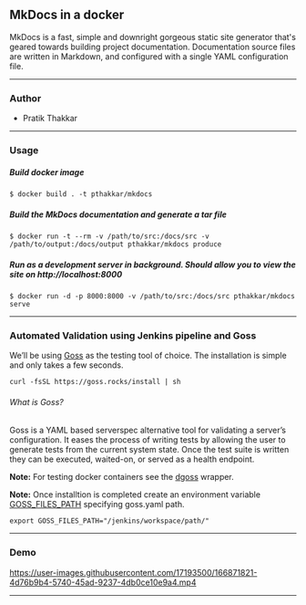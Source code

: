 ## MkDocs in a docker

MkDocs is a fast, simple and downright gorgeous static site generator that's geared towards building project documentation. Documentation source files are written in Markdown, and configured with a single YAML configuration file.

------
### Author
+ Pratik Thakkar

------
### Usage

##### Build docker image
```
$ docker build . -t pthakkar/mkdocs
```

##### Build the MkDocs documentation and generate a tar file
```
$ docker run -t --rm -v /path/to/src:/docs/src -v /path/to/output:/docs/output pthakkar/mkdocs produce
```

##### Run as a development server in background. Should allow you to view the site on http://localhost:8000
```
$ docker run -d -p 8000:8000 -v /path/to/src:/docs/src pthakkar/mkdocs serve
```

------
### Automated Validation using Jenkins pipeline and Goss

We’ll be using [Goss](https://github.com/aelsabbahy/goss) as the testing tool of choice. The installation is simple and only takes a few seconds.

```
curl -fsSL https://goss.rocks/install | sh
```

###### What is Goss?

Goss is a YAML based serverspec alternative tool for validating a server’s configuration. It eases the process of writing tests by allowing the user to generate tests from the current system state. Once the test suite is written they can be executed, waited-on, or served as a health endpoint.

**Note:** For testing docker containers see the [dgoss](https://github.com/aelsabbahy/goss/tree/master/extras/dgoss) wrapper.

**Note:** Once installtion is completed create an environment variable [GOSS_FILES_PATH](https://github.com/aelsabbahy/goss/tree/master/extras/dgoss#goss_files_path) specifying goss.yaml path.

```
export GOSS_FILES_PATH="/jenkins/workspace/path/"
```

------
### Demo

https://user-images.githubusercontent.com/17193500/166871821-4d76b9b4-5740-45ad-9237-4db0ce10e9a4.mp4

------

